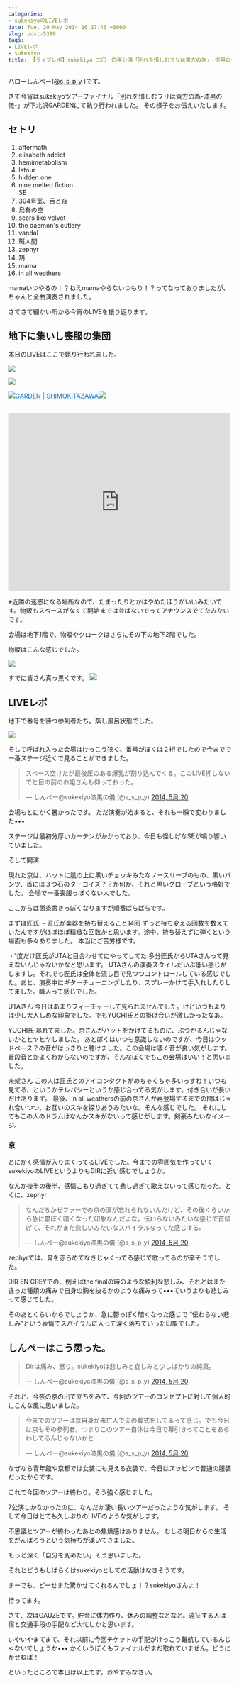 ```yaml
---
categories:
- sukekiyoのLIVEレポ
date: Tue, 20 May 2014 16:27:46 +0000
slug: post-5380
tags:
- LIVEレポ
- sukekiyo
title: 【ライブレポ】sukekiyo 二〇一四年公演「別れを惜しむフリは貴方の為」-漆黒の儀-2014_5_20@下北沢GARDEN
---
```


ハローしんぺー(<a href="https://twitter.com/s_s_p_y" target="_blank">@s_s_p_y</a> )です。

さて今宵はsukekiyoツアーファイナル「別れを惜しむフリは貴方の為-漆黒の儀-」が下北沢GARDENにて執り行われました。
その様子をお伝えいたします。

<!--more-->

<h2>セトリ</h2>

<ol>
<li>aftermath</li>
<li>elisabeth addict</li>
<li>hemimetabolism</li>
<li>latour</li>
<li>hidden one</li>
<li>nine melted fiction</li>
SE
<li>304号室、舌と夜</li>
<li>烏有の空</li>
<li>scars like velvet</li>
<li>the daemon's cutlery</li>
<li>vandal</li>
<li>斑人間</li>
<li>zephyr</li>
<li>鵠</li>
<li>mama</li>
<li>in all weathers</li>
</ol>

mamaいつやるの！？ねえmamaやらないつもり！？ってなっておりましたが、ちゃんと全曲演奏されました。

さてさて細かい所から今宵のLIVEを振り返ります。


<h2>地下に集いし喪服の集団</h2>

本日のLIVEはここで執り行われました。

![](images/1ce9928da27e2f9fbbe1b81f699dfa45.jpg)

![](images/3c025d27183b721fdcd8fb4baf830e4a.jpg)

<a href="http://gar-den.in/" target="_blank">![](images/)</a><a style="color:#0070C5;" href="http://gar-den.in/" target="_blank">GARDEN | SHIMOKITAZAWA</a><a href="http://b.hatena.ne.jp/entry/http://gar-den.in/" target="_blank">![](images/)</a><br style="clear:both;" /><br>


<iframe src="https://www.google.com/maps/embed?pb=!1m14!1m8!1m3!1d3241.6691996177005!2d139.668451!3d35.66052099999999!3m2!1i1024!2i768!4f13.1!3m3!1m2!1s0x0%3A0x7105562bffaaa1df!2z5LiL5YyX5rKi77yn77yh77yy77yk77yl77yu!5e0!3m2!1sja!2sjp!4v1400600600319" width="500" height="400" frameborder="0" style="border:0"></iframe>

※近隣の迷惑になる場所なので、たまったりとかはやめたほうがいいみたいです。物販もスペースがなくて開始までは並ばないでってアナウンスでてたみたいです。

会場は地下1階で、物販やクロークはさらにその下の地下2階でした。

物販はこんな感じでした。

![](images/8e676828202f5036526d621366da0d9f.png)

すでに皆さん真っ黒くです。
![](images/ff75fc7639699a9bcb6bb23d8e6006a4.png)

<h2>LIVEレポ</h2>

地下で番号を待つ参列者たち。蒸し風呂状態でした。

![](images/58a495510428d4a4511ef85dec78a201.png)

そして呼ばれ入った会場はけっこう狭く、番号がぼくは２桁でしたので今までで一番ステージ近くで見ることができました。

<blockquote class="twitter-tweet" lang="ja"><p>スペース空けたが最後圧のある爆乳が割り込んでくる。このLIVE押しないでと目の前のお姐さんも仰っておった。</p>&mdash; しんぺー@sukekiyo漆黒の儀 (@s_s_p_y) <a href="https://twitter.com/s_s_p_y/statuses/468717961813839872">2014, 5月 20</a></blockquote>
<script async src="//platform.twitter.com/widgets.js" charset="utf-8"></script>

会場もとにかく暑かったです。
ただ演奏が始まると、それも一瞬で変わりました•••

ステージは最初分厚いカーテンがかかっており、今日も怪しげなSEが鳴り響いていました。

そして開演

現れた京は、ハットに肌の上に黒いチョッキみたなノースリーブのもの、黒いパンツ、首には３つ石のターコイズ？？か何か、それと黒いグローブという格好でした。
会場で一番喪服っぽくない人でした。

ここからは箇条書きっぽくなりますが順番ばらばらです。

まずは匠氏
・匠氏が楽器を持ち替えること14回
ずっと持ち変える回数を数えていたんですがほぼほぼ精緻な回数かと思います。途中、持ち替えずに弾くという場面も多々ありました。
本当にご苦労様です。

・1度だけ匠氏がUTAと目合わせてにやってしてた
多分匠氏からUTAさんって見えないんじゃないかなと思います。
UTAさんの演奏スタイルだいぶ低い感じがしますし。それでも匠氏は全体を流し目で見つつコントロールしている感じでした。あと、演奏中にギターチューニングしたり、スプレーかけて手入れしたりしてました。職人って感じでした。

UTAさん
今日はあまりフィーチャーして見られませんでした。けどいつもよりは少し大人しめな印象でした。でもYUCHI氏との掛け合いが激しかったなあ。

YUCHI氏
暴れてました。京さんがハットをかけてるものに、ぶつかるんじゃないかとヒヤヒヤしました。
あとぼくはいつも意識しないのですが、今日はウッドベース？の音がはっきりと聴けました。この会場は凄く音が良い気がします。普段音とかよくわからないのですが、そんなぼくでもこの会場はいい！と思いました。

未架さん
この人は匠氏とのアイコンタクトがめちゃくちゃ多いっすね！いつも見てる、というかテレパシーというか感じ合ってる気がします。付き合いが長いだけあります。
最後、in all weathersの前の京さんが再登場するまでの間はじゃれ合いつつ、お互いのスキを探りあうみたいな。そんな感じでした。
それにしてもこの人のドラムはなんかスキがないって感じがします。剣豪みたいなイメージ。


<h3>京</h3>
とにかく感情が入りまくってるLIVEでした。今までの雰囲気を作っていくsukekiyoのLIVEというよりもDIRに近い感じでしょうか。

なんか後半の後半、感情こもり過ぎてて悲し過ぎて歌えないって感じだった。とくに、zephyr

<blockquote class="twitter-tweet" lang="ja"><p>なんだろかゼファーでの京の涙が忘れられないんだけど、その後くらいから急に鬱ぽく暗くなった印象なんだよな。伝わらないみたいな感じで首傾げて、それがまた悲しいみたいなスパイラルなってた感じする。</p>&mdash; しんぺー@sukekiyo漆黒の儀 (@s_s_p_y) <a href="https://twitter.com/s_s_p_y/statuses/468753081434243073">2014, 5月 20</a></blockquote>
<script async src="//platform.twitter.com/widgets.js" charset="utf-8"></script>

zephyrでは、鼻を赤らめてなきじゃくってる感じで歌ってるのが辛そうでした。

DIR EN GREYでの、例えばthe finalの時のような鋭利な悲しみ、それとはまた違った種類の痛みで自身の胸を抉るかのような痛みって•••ていうよりも悲しみって感じでした。

そのあとくらいからでしょうか、急に鬱っぽく暗くなった感じで
“伝わらない悲しみ”という表情でスパイラルに入って深く落ちていった印象でした。


<h2>しんぺーはこう思った。</h2>

<blockquote class="twitter-tweet" lang="ja"><p>Dirは痛み、怒り。sukekiyoは悲しみと哀しみと少しばかりの純真。</p>&mdash; しんぺー@sukekiyo漆黒の儀 (@s_s_p_y) <a href="https://twitter.com/s_s_p_y/statuses/468760308698206211">2014, 5月 20</a></blockquote>
<script async src="//platform.twitter.com/widgets.js" charset="utf-8"></script>

それと、今夜の京の出で立ちをみて、今回のツアーのコンセプトに対して個人的にこんな風に思いました。

<blockquote class="twitter-tweet" lang="ja"><p>今までのツアーは京自身が未亡人で夫の葬式をしてるって感じ。でも今日は京もその参列者。つまりこのツアー自体は今日で幕引きってことをあらわしてるんじゃないかと</p>&mdash; しんぺー@sukekiyo漆黒の儀 (@s_s_p_y) <a href="https://twitter.com/s_s_p_y/statuses/468747674267549696">2014, 5月 20</a></blockquote>
<script async src="//platform.twitter.com/widgets.js" charset="utf-8"></script>

なぜなら青年館や京都では女装にも見える衣装で、今日はスッピンで普通の服装だったからです。

これで今回のツアーは終わり。そう強く感じました。

7公演しかなかったのに、なんだか凄い長いツアーだったような気がします。
そして今日はとても久しぶりのLIVEのような気がします。

不思議とツアーが終わったあとの焦燥感はありません。
むしろ明日からの生活をがんばろうという気持ちが湧いてきました。

もっと深く「自分を究めたい」そう思いました。

それとどうもしばらくはsukekiyoとしての活動はなさそうです。

まーでも、どーせまた驚かせてくれるんでしょ！？sukekiyoさんよ！


待ってます。


さて、次はGAUZEです。貯金に体力作り、休みの調整などなど。遠征する人は宿と交通手段の手配など大忙しかと思います。

いやいやまてまて、それ以前に今回チケットの手配がけっこう難航しているんじゃないでしょうか•••
かくいうぼくもファイナルがまだ取れていません。どうにかせねば！

といったところで本日は以上です。おやすみなさい。